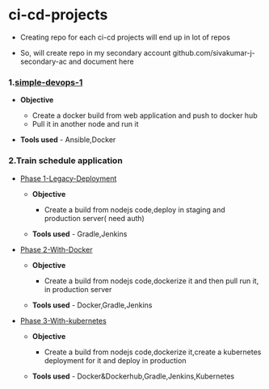 # ci-cd-projects

* Creating repo for each ci-cd projects will end up in lot of repos

* So, will create repo in my secondary account github.com/sivakumar-j-secondary-ac and document here

### 1.[simple-devops-1](https://github.com/sivakumar-j-secondary-ac/devops_cicd_webpage_1)
 
  * **Objective**
      * Create a docker build from web application and push to docker hub
      * Pull it in another node and run it
      
  * **Tools used** - Ansible,Docker

### 2.Train schedule application

   * [Phase 1-Legacy-Deployment](https://github.com/sivakumar-j-secondary-ac/15.1.1.0.ci-cd-train-schedule-phase-1)
   
     * **Objective** 
         * Create a build from nodejs code,deploy in staging and production server( need auth)
         
     * **Tools used** - Gradle,Jenkins
     
   * [Phase 2-With-Docker](https://github.com/sivakumar-j-secondary-ac/15.1.2.0-ci-cd-train-schedule-phase-2)
   
     * **Objective** 
         * Create a build from nodejs code,dockerize it and then pull run it, in  production server
         
     * **Tools used** - Docker,Gradle,Jenkins

   * [Phase 3-With-kubernetes](https://github.com/sivakumar-j-secondary-ac/15-ci-cd-train-schedule-phase-3)
   
     * **Objective** 
         * Create a build from nodejs code,dockerize it,create a kubernetes deployment for it and deploy in production
         
     * **Tools used** - Docker&Dockerhub,Gradle,Jenkins,Kubernetes
     
     
     
     
     
     
  
